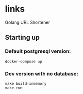 # links
Golang URL Shortener

## Starting up
### Default postgresql version:
```
docker-compose up
```
### Dev version with no database:
```
make build-inmemory
make run
```
